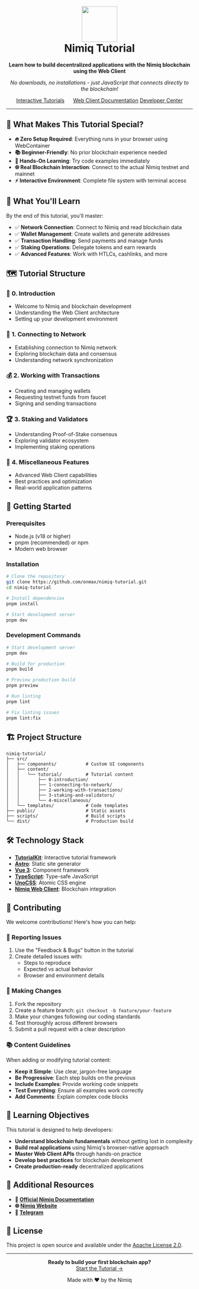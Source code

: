 <h1 align="center">
  <img alt="Nimiq Tutorial Logo" loading="lazy" width="96" height="96" decoding="async" data-nimg="1" style="color:transparent" src="https://raw.githubusercontent.com/onmax/nimiq-tutorial/refs/heads/main/.github/logo.svg" />
  </br>
  Nimiq Tutorial
</h1>

<p align="center">
  <strong>Learn how to build decentralized applications with the Nimiq blockchain using the Web Client</strong>
</p>

<p align="center">
  <em>No downloads, no installations - just JavaScript that connects directly to the blockchain!</em>
</p>

<p align="center">
<a href="https://nimiq.guide" target="_blank">Interactive Tutorials</a>&nbsp; &nbsp; &nbsp;
<a href="https://nimiq.com/developers/web-client" target="_blank">Web Client Documentation</a>
<a href="https://nimiq.com/developers/" target="_blank">Developer Center</a>
</p>

---

## 🌟 What Makes This Tutorial Special?

- **🔥 Zero Setup Required**: Everything runs in your browser using WebContainer
- **📚 Beginner-Friendly**: No prior blockchain experience needed
- **🧪 Hands-On Learning**: Try code examples immediately
- **🌐 Real Blockchain Interaction**: Connect to the actual Nimiq testnet and mainnet
- **⚡ Interactive Environment**: Complete file system with terminal access

## 📖 What You'll Learn

By the end of this tutorial, you'll master:

- ✅ **Network Connection**: Connect to Nimiq and read blockchain data
- ✅ **Wallet Management**: Create wallets and generate addresses
- ✅ **Transaction Handling**: Send payments and manage funds
- ✅ **Staking Operations**: Delegate tokens and earn rewards
- ✅ **Advanced Features**: Work with HTLCs, cashlinks, and more

## 🗺️ Tutorial Structure

### 🎯 **0. Introduction**

- Welcome to Nimiq and blockchain development
- Understanding the Web Client architecture
- Setting up your development environment

### 🔌 **1. Connecting to Network**

- Establishing connection to Nimiq network
- Exploring blockchain data and consensus
- Understanding network synchronization

### 💰 **2. Working with Transactions**

- Creating and managing wallets
- Requesting testnet funds from faucet
- Signing and sending transactions

### 🏆 **3. Staking and Validators**

- Understanding Proof-of-Stake consensus
- Exploring validator ecosystem
- Implementing staking operations

### 🔧 **4. Miscellaneous Features**

- Advanced Web Client capabilities
- Best practices and optimization
- Real-world application patterns

## 🚀 Getting Started

### Prerequisites

- Node.js (v18 or higher)
- pnpm (recommended) or npm
- Modern web browser

### Installation

```bash
# Clone the repository
git clone https://github.com/onmax/nimiq-tutorial.git
cd nimiq-tutorial

# Install dependencies
pnpm install

# Start development server
pnpm dev
```

### Development Commands

```bash
# Start development server
pnpm dev

# Build for production
pnpm build

# Preview production build
pnpm preview

# Run linting
pnpm lint

# Fix linting issues
pnpm lint:fix
```

## 🏗️ Project Structure

```
nimiq-tutorial/
├── src/
│   ├── components/           # Custom UI components
│   ├── content/
│   │   └── tutorial/         # Tutorial content
│   │       ├── 0-introduction/
│   │       ├── 1-connecting-to-network/
│   │       ├── 2-working-with-transactions/
│   │       ├── 3-staking-and-validators/
│   │       └── 4-miscellaneous/
│   └── templates/            # Code templates
├── public/                   # Static assets
├── scripts/                  # Build scripts
└── dist/                     # Production build
```

## 🛠️ Technology Stack

- **[TutorialKit](https://tutorialkit.dev/)**: Interactive tutorial framework
- **[Astro](https://astro.build/)**: Static site generator
- **[Vue 3](https://vuejs.org/)**: Component framework
- **[TypeScript](https://www.typescriptlang.org/)**: Type-safe JavaScript
- **[UnoCSS](https://unocss.dev/)**: Atomic CSS engine
- **[Nimiq Web Client](https://nimiq.dev/)**: Blockchain integration

## 📝 Contributing

We welcome contributions! Here's how you can help:

### 🐛 Reporting Issues

1. Use the "Feedback & Bugs" button in the tutorial
2. Create detailed issues with:
   - Steps to reproduce
   - Expected vs actual behavior
   - Browser and environment details

### 🔧 Making Changes

1. Fork the repository
2. Create a feature branch: `git checkout -b feature/your-feature`
3. Make your changes following our coding standards
4. Test thoroughly across different browsers
5. Submit a pull request with a clear description

### 📚 Content Guidelines

When adding or modifying tutorial content:

- **Keep it Simple**: Use clear, jargon-free language
- **Be Progressive**: Each step builds on the previous
- **Include Examples**: Provide working code snippets
- **Test Everything**: Ensure all examples work correctly
- **Add Comments**: Explain complex code blocks

## 🎯 Learning Objectives

This tutorial is designed to help developers:

- **Understand blockchain fundamentals** without getting lost in complexity
- **Build real applications** using Nimiq's browser-native approach
- **Master Web Client APIs** through hands-on practice
- **Develop best practices** for blockchain development
- **Create production-ready** decentralized applications

## 🔗 Additional Resources

- **📖 [Official Nimiq Documentation](https://nimiq.dev/)**
- **🌐 [Nimiq Website](https://nimiq.com/)**
- **💬 [Telegram](https://t.me/Nimiq/)**

## 📄 License

This project is open source and available under the [Apache License 2.0](LICENSE).

---

<p align="center">
  <strong>Ready to build your first blockchain app?</strong><br>
  <a href="https://nimiq-tutorial.maximogarciamtnez.workers.dev/">Start the Tutorial →</a>
</p>

<p align="center">
  Made with ❤️ by the Nimiq
</p>
